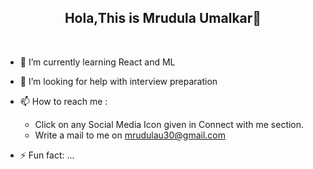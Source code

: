 ## <div align="center" font-size="24px">Hola,This is Mrudula Umalkar👋</div>
<br>



- 🌱 I’m currently learning React and ML
- 🤔 I’m looking for help with interview preparation
- 📫 How to reach me : 
     <ul>
  <li>Click on any Social Media Icon given in Connect with me section.</li>
     <li>Write a mail to me on <a href="mrudulau30@gmail.com">mrudulau30@gmail.com</a></li>
  </ul>

- ⚡ Fun fact: ...

